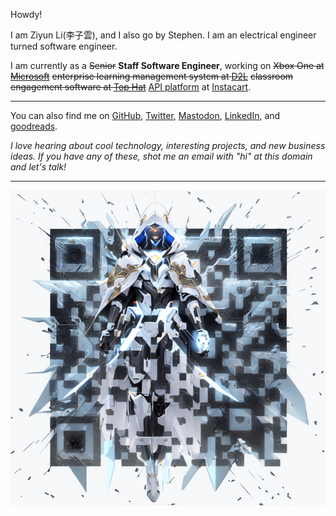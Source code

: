 Howdy!

I am Ziyun Li(李子雲), and I also go by Stephen. I am an electrical engineer turned software engineer.

I am currently as a ~~Senior~~ **Staff Software Engineer**, working on  ~~Xbox One at [Microsoft](https://www.microsoft.com/)~~ ~~enterprise learning management system at [D2L](https://www.d2l.com/)~~ ~~classroom engagement software at [Top Hat](https://tophat.com/)~~ [API platform](https://docs.instacart.com/connect) at [Instacart](https://www.instacart.com/).

---

You can also find me on [GitHub](https://github.com/ziyunli), [Twitter](https://twitter.com/ziyun_li), [Mastodon](https://fedi.ziyun.rocks/@ziyun), [LinkedIn](https://www.linkedin.com/in/ziyun-li-b1488425/), and [goodreads](https://www.goodreads.com/user/show/38527571-ziyun).

*I love hearing about cool technology, interesting projects, and new business ideas. If you have any of these, shot me an email with "hi" at this domain and let's talk!*

---

![Me time traveling from 2077](./me.png)
